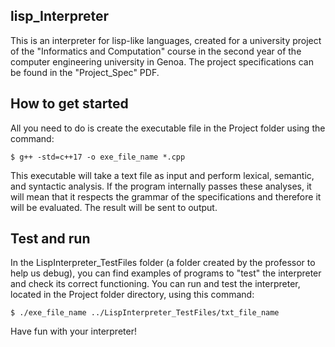 ## lisp_Interpreter
This is an interpreter for lisp-like languages, created for a university project of the "Informatics and Computation" course in the second year of the computer engineering university in Genoa.
The project specifications can be found in the "Project_Spec" PDF.

## How to get started
All you need to do is create the executable file in the Project folder using the command:
```console
$ g++ -std=c++17 -o exe_file_name *.cpp
```
This executable will take a text file as input and perform lexical, semantic, and syntactic analysis. If the program internally passes these analyses, it will mean that it respects the grammar of the specifications and therefore it will be evaluated. 
The result will be sent to output.

## Test and run
In the LispInterpreter_TestFiles folder (a folder created by the professor to help us debug), you can find examples of programs to "test" the interpreter and check its correct functioning.
You can run and test the interpreter, located in the Project folder directory, using this command:
```console
$ ./exe_file_name ../LispInterpreter_TestFiles/txt_file_name
```

Have fun with your interpreter!
